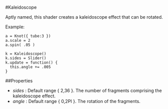 #Kaleidoscope

Aptly named, this shader creates a kaleidoscope effect that can be rotated.

Example:
```
a = Knot({ tube:3 })
a.scale = 2
a.spin( .05 )

k = Kaleidoscope()
k.sides = Slider()
k.update = function() {
  this.angle += .005
}
```

##Properties

* _sides_ : Default range { 2,36 }. The number of fragments comprising the kaleidoscope effect. 
* _angle_ : Default range { 0,2PI }. The rotation of the fragments.
